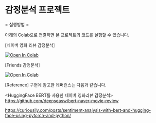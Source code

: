 # 감정분석 프로젝트

= 실행방법 =

아래의 Colab으로 연결하면 본 프로젝트의 코드를 실행할 수 있습니다.

[네이버 영화 리뷰 감정분석]

[![Open In Colab](https://colab.research.google.com/assets/colab-badge.svg)](https://colab.research.google.com/drive/17DyQPdYoJLjd-YCnntujESxHNKR9b_KG#scrollTo=NPDG0dBSmulZ)


[Friends 감정분석]

[![Open In Colab](https://colab.research.google.com/assets/colab-badge.svg)](https://colab.research.google.com/drive/1_t2OWsxQOdI8_GiVmoLpDuKLGWrzUmqJ#scrollTo=EddOJgEZ4z-_)


[Reference]
구현에 참고한 레퍼런스는 다음과 같습니다.

<HuggingFace BERT를 사용한 네이버 영화리뷰 감정분석> https://github.com/deepseasw/bert-naver-movie-review

<Sentiment Analysis with BERT and Transformers by Hugging Face using PyTorch and Python> https://curiousily.com/posts/sentiment-analysis-with-bert-and-hugging-face-using-pytorch-and-python/
